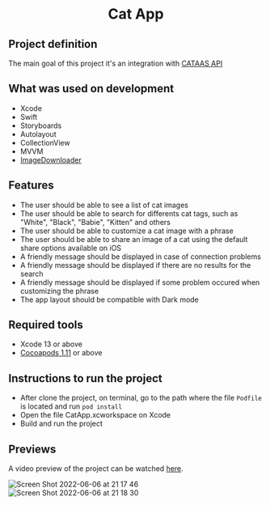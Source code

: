 <h1 align="center">Cat App</h1>

## Project definition

The main goal of this project it's an integration with [CATAAS API](https://cataas.com/#/)

## What was used on development
 - Xcode
 - Swift
 - Storyboards
 - Autolayout
 - CollectionView
 - MVVM
 - [ImageDownloader](https://gist.github.com/jayesh15111988/b95030bca927304fc31e8cbc0123f72f)

## Features
 - The user should be able to see a list of cat images
 - The user should be able to search for differents cat tags, such as "White", "Black", "Babie", "Kitten" and others
 - The user should be able to customize a cat image with a phrase
 - The user should be able to share an image of a cat using the default share options available on iOS
 - A friendly message should be displayed in case of connection problems
 - A friendly message should be displayed if there are no results for the search
 - A friendly message should be displayed if some problem occured when customizing the phrase
 - The app layout should be compatible with Dark mode

## Required tools
 - Xcode 13 or above
 - [Cocoapods 1.11](https://cocoapods.org/) or above

## Instructions to run the project
 - After clone the project, on terminal, go to the path where the file `Podfile` is located and run `pod install`
 - Open the file CatApp.xcworkspace on Xcode
 - Build and run the project

## Previews
A video preview of the project can be watched [here](https://drive.google.com/file/d/1b-DagxHeR5t5IpKUuJoUO9jnaFZ3h38a/view?usp=sharing).

![Screen Shot 2022-06-06 at 21 17 46](https://user-images.githubusercontent.com/62518806/172270102-f271d847-1caa-4d0c-8cac-59f600309b26.png)
![Screen Shot 2022-06-06 at 21 18 30](https://user-images.githubusercontent.com/62518806/172270134-e438fc67-be18-40b5-b7b2-f341b74a69e7.png)




